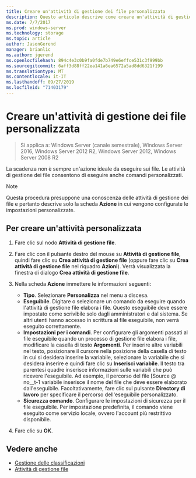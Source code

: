 ```yaml
---
title: Creare un'attività di gestione dei file personalizzata
description: Questo articolo descrive come creare un'attività di gestione di file personalizzata e attività personalizzate.
ms.date: 7/7/2017
ms.prod: windows-server
ms.technology: storage
ms.topic: article
author: JasonGerend
manager: brianlic
ms.author: jgerend
ms.openlocfilehash: 894c4e3c0b9fa0fde7b749e6effce531c3f999bb
ms.sourcegitcommit: 6aff3d88ff22ea141a6ea6572a5ad8dd6321f199
ms.translationtype: MT
ms.contentlocale: it-IT
ms.lasthandoff: 09/27/2019
ms.locfileid: "71403179"
---
```

# <a name="create-a-custom-file-management-task"></a>Creare un'attività di gestione dei file personalizzata

> Si applica a: Windows Server (canale semestrale), Windows Server 2016, Windows Server 2012 R2, Windows Server 2012, Windows Server 2008 R2

La scadenza non è sempre un'azione ideale da eseguire sui file. Le attività di gestione dei file consentono di eseguire anche comandi personalizzati.

> [!Note]
> Questa procedura presuppone una conoscenza delle attività di gestione dei file e pertanto descrive solo la scheda **Azione** in cui vengono configurate le impostazioni personalizzate.

## <a name="to-create-a-custom-task"></a>Per creare un'attività personalizzata

1.  Fare clic sul nodo **Attività di gestione file**.

2.  Fare clic con il pulsante destro del mouse su **Attività di gestione file**, quindi fare clic su **Crea attività di gestione file** (oppure fare clic su **Crea attività di gestione file** nel riquadro **Azioni**). Verrà visualizzata la finestra di dialogo **Crea attività di gestione file**.

3.  Nella scheda **Azione** immettere le informazioni seguenti:

    -   **Tipo**. Selezionare **Personalizza** nel menu a discesa.
    -   **Eseguibile**. Digitare o selezionare un comando da eseguire quando l'attività di gestione file elabora i file. Questo eseguibile deve essere impostato come scrivibile solo dagli amministratori e dal sistema. Se altri utenti hanno accesso in scrittura al file eseguibile, non verrà eseguito correttamente.
    -   **Impostazioni per i comandi**. Per configurare gli argomenti passati al file eseguibile quando un processo di gestione file elabora i file, modificare la casella di testo **Argomenti**. Per inserire altre variabili nel testo, posizionare il cursore nella posizione della casella di testo in cui si desidera inserire la variabile, selezionare la variabile che si desidera inserire e quindi fare clic su **Inserisci variabile**. Il testo tra parentesi quadre inserisce informazioni sulle variabili che può ricevere l'eseguibile. Ad esempio, il percorso del file \[Source @ no__t-1 variabile inserisce il nome del file che deve essere elaborato dall'eseguibile. Facoltativamente, fare clic sul pulsante **Directory di lavoro** per specificare il percorso dell'eseguibile personalizzato.
    -   **Sicurezza comando**. Configurare le impostazioni di sicurezza per il file eseguibile. Per impostazione predefinita, il comando viene eseguito come servizio locale, ovvero l'account più restrittivo disponibile.

4.  Fare clic su **OK**.

## <a name="see-also"></a>Vedere anche

-   [Gestione delle classificazioni](classification-management.md)
-   [Attività di gestione file](file-management-tasks.md)